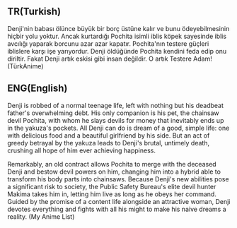 ## TR(Turkish)
Denji'nin babası ölünce büyük bir borç üstüne kalır ve bunu ödeyebilmesinin hiçbir yolu yoktur. Ancak kurtardığı Pochita isimli iblis köpek sayesinde iblis avcılığı yaparak borcunu azar azar kapatır. Pochita'nın testere güçleri iblislere karşı işe yarıyordur. Denji öldüğünde Pochita kendini feda edip onu diriltir. Fakat Denji artık eskisi gibi insan değildir. O artık Testere Adam!
(TürkAnime)

## ENG(English)
Denji is robbed of a normal teenage life, left with nothing but his deadbeat father's overwhelming debt. His only companion is his pet, the chainsaw devil Pochita, with whom he slays devils for money that inevitably ends up in the yakuza's pockets. All Denji can do is dream of a good, simple life: one with delicious food and a beautiful girlfriend by his side. But an act of greedy betrayal by the yakuza leads to Denji's brutal, untimely death, crushing all hope of him ever achieving happiness.

Remarkably, an old contract allows Pochita to merge with the deceased Denji and bestow devil powers on him, changing him into a hybrid able to transform his body parts into chainsaws. Because Denji's new abilities pose a significant risk to society, the Public Safety Bureau's elite devil hunter Makima takes him in, letting him live as long as he obeys her command. Guided by the promise of a content life alongside an attractive woman, Denji devotes everything and fights with all his might to make his naive dreams a reality.
(My Anime List)
